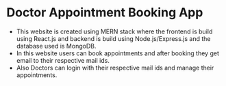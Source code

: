 # Doctor Appointment Booking App
- This website is created using MERN stack where
  the frontend is build using React.js and backend is build using Node.js/Express.js and the
  database used is MongoDB.
- In this website users can book appointments and after booking they get
  email to their respective mail ids.
- Also Doctors can login with their respective mail ids and manage their appointments.
